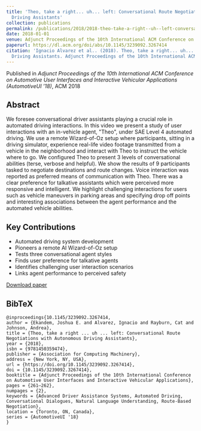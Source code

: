 ```yaml
---
title: 'Theo, take a right... uh... left: Conversational Route Negotiations with Autonomous
  Driving Assistants'
collection: publications
permalink: /publications/2018/2018-theo-take-a-right--uh--left-conversational-route-n
date: 2018-01-01
venue: Adjunct Proceedings of the 10th International ACM Conference on Automotive User Interfaces and Interactive Vehicular Applications (AutomotiveUI ’18)
paperurl: https://dl.acm.org/doi/abs/10.1145/3239092.3267414
citation: 'Ignacio Alvarez et al.. (2018). Theo, take a right... uh... left: Conversational Route Negotiations with Autonomous
  Driving Assistants. Adjunct Proceedings of the 10th International ACM Conference on Automotive User Interfaces and Interactive Vehicular Applications (AutomotiveUI ’18).'
---
```


Published in *Adjunct Proceedings of the 10th International ACM Conference on Automotive User Interfaces and Interactive Vehicular Applications (AutomotiveUI ’18)*, ACM 2018

## Abstract

We foresee conversational driver assistants playing a crucial role in automated driving interactions. In this video we present a study of user interactions with an in-vehicle agent, "Theo", under SAE Level 4 automated driving. We use a remote Wizard-of-Oz setup where participants, sitting in a driving simulator, experience real-life video footage transmitted from a vehicle in the neighborhood and interact with Theo to instruct the vehicle where to go. We configured Theo to present 3 levels of conversational abilities (terse, verbose and helpful). We show the results of 9 participants tasked to negotiate destinations and route changes. Voice interaction was reported as preferred means of communication with Theo. There was a clear preference for talkative assistants which were perceived more responsive and intelligent. We highlight challenging interactions for users such as vehicle maneuvers in parking areas and specifying drop off points and interesting associations between the agent performance and the automated vehicle abilities.

## Key Contributions

* Automated driving system development
* Pioneers a remote AI Wizard-of-Oz setup
* Tests three conversational agent styles
* Finds user preference for talkative agents
* Identifies challenging user interaction scenarios
* Links agent performance to perceived safety

[Download paper](https://dl.acm.org/doi/abs/10.1145/3239092.3267414)

## BibTeX

```
@inproceedings{10.1145/3239092.3267414,
author = {Ekandem, Joshua E. and Alvarez, Ignacio and Rayburn, Cat and Johnson, Andrea},
title = {Theo, take a right ... uh ... left: Conversational Route Negotiations with Autonomous Driving Assistants},
year = {2018},
isbn = {9781450359474},
publisher = {Association for Computing Machinery},
address = {New York, NY, USA},
url = {https://doi.org/10.1145/3239092.3267414},
doi = {10.1145/3239092.3267414},
booktitle = {Adjunct Proceedings of the 10th International Conference on Automotive User Interfaces and Interactive Vehicular Applications},
pages = {261–262},
numpages = {2},
keywords = {Advanced Driver Assistance Systems, Automated Driving, Conversational Dialogues, Natural Language Understanding, Route-Based Negotiation},
location = {Toronto, ON, Canada},
series = {AutomotiveUI '18}
}
```